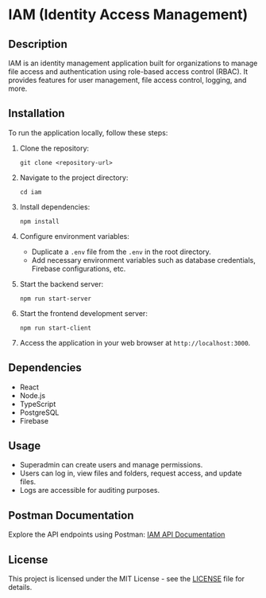 # IAM (Identity Access Management)

## Description
IAM is an identity management application built for organizations to manage file access and authentication using role-based access control (RBAC). It provides features for user management, file access control, logging, and more.

## Installation
To run the application locally, follow these steps:

1. Clone the repository:
   ```
   git clone <repository-url>
   ```

2. Navigate to the project directory:
   ```
   cd iam
   ```

3. Install dependencies:
   ```
   npm install
   ```

4. Configure environment variables:
   - Duplicate a `.env` file from the `.env` in the root directory.
   - Add necessary environment variables such as database credentials, Firebase configurations, etc.

5. Start the backend server:
   ```
   npm run start-server
   ```

6. Start the frontend development server:
   ```
   npm run start-client
   ```

7. Access the application in your web browser at `http://localhost:3000`.

## Dependencies
- React
- Node.js
- TypeScript
- PostgreSQL
- Firebase

## Usage
- Superadmin can create users and manage permissions.
- Users can log in, view files and folders, request access, and update files.
- Logs are accessible for auditing purposes.

## Postman Documentation
Explore the API endpoints using Postman: [IAM API Documentation](https://documenter.getpostman.com/view/9070802/2sA3Bj9E27)

## License
This project is licensed under the MIT License - see the [LICENSE](LICENSE) file for details.

